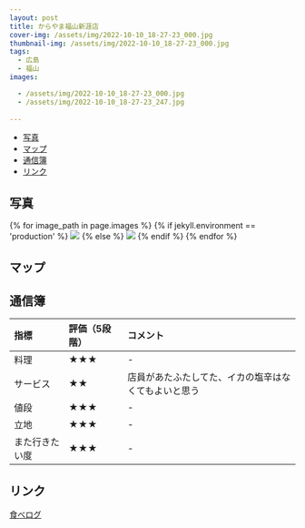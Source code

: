 ```yaml
---
layout: post
title: からやま福山新涯店
cover-img: /assets/img/2022-10-10_18-27-23_000.jpg
thumbnail-img: /assets/img/2022-10-10_18-27-23_000.jpg
tags:
  - 広島
  - 福山
images:  

  - /assets/img/2022-10-10_18-27-23_000.jpg
  - /assets/img/2022-10-10_18-27-23_247.jpg
 
---
```




<!-- TOC -->

- [写真](#写真)
- [マップ](#マップ)
- [通信簿](#通信簿)
- [リンク](#リンク)

<!-- /TOC -->

## 写真

{% for image_path in page.images %}
{% if jekyll.environment == 'production' %}
<img src="https://raw.githubusercontent.com/taira1117/fukuyama_izakaya/master/{{ image_path }}">
{% else %}
<img src="{{ image_path }}">
{% endif %}
{% endfor %}

## マップ


## 通信簿

| 指標 | 評価（5段階） | コメント |
| :------ |:--- | :--- |
| 料理 | ★★★ | - |
| サービス | ★★ | 店員があたふたしてた、イカの塩辛はなくてもよいと思う |
| 値段 | ★★★ | - |
| 立地 | ★★★ | - |
| また行きたい度 | ★★★ | - |

## リンク

[食べログ](https://tabelog.com/hiroshima/A3403/A340304/34030068/)